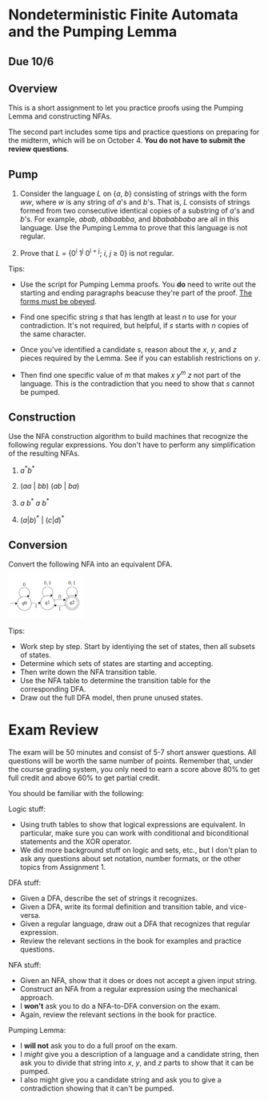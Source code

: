 # Nondeterministic Finite Automata and the Pumping Lemma

## Due 10/6

## Overview

This is a short assignment to let you practice proofs using the Pumping Lemma and constructing NFAs.

The second part includes some tips and practice questions on preparing for the midterm, which will be on October 4. **You do not have to submit the review questions**.


## Pump

1. Consider the language *L* on {*a*, *b*} consisting of strings with the form *ww*, where *w* is any string of *a*'s and *b*'s. That is, *L* consists of strings formed from two consecutive identical copies of a substring of *a*'s and *b*'s. For example, *abab*, *abbaabba*, and *bbababbaba* are all in this language. Use the Pumping Lemma to prove that this language is not regular.

2. Prove that *L* = {0<sup>i</sup> 1<sup>j</sup> 0<sup>i + j</sup>; *i*, *j* ≥ 0} is not regular.

Tips:

- Use the script for Pumping Lemma proofs. You **do** need to write out the starting and ending paragraphs beacuse they're part of the proof. [The forms must be obeyed](https://dune.fandom.com/wiki/Great_Convention).

- Find one specific string *s* that has length at least *n* to use for your contradiction. It's not required, but helpful, if *s* starts with *n* copies of the same character.

- Once you've identified a candidate *s*, reason about the *x*, *y*, and *z* pieces required by the Lemma. See if you can establish restrictions on *y*.

- Then find one specific value of *m* that makes *x* *y*<sup>*m*</sup> *z* not part of the language. This is the contradiction that you need to show that *s* cannot be pumped.


## Construction

Use the NFA construction algorithm to build machines that recognize the following regular expressions. You don't have to perform any simplification of the resulting NFAs.

1. *a*<sup>\*</sup>*b*<sup>\*</sup>

2. (*aa* | *bb*) (*ab* | *ba*)

3. *a* *b*<sup>\*</sup> *a* *b*<sup>\*</sup>

4. (*a*|*b*)<sup>\*</sup> | (*c*|*d*)<sup>\*</sup>


## Conversion

Convert the following NFA into an equivalent DFA.

<img src="nfa.jpg" width="30%" />

Tips:

- Work step by step. Start by identiying the set of states, then all subsets of states.
- Determine which sets of states are starting and accepting.
- Then write down the NFA transition table.
- Use the NFA table to determine the transition table for the corresponding DFA.
- Draw out the full DFA model, then prune unused states.

# Exam Review

The exam will be 50 minutes and consist of 5-7 short answer questions. All questions will be worth the same number of points. Remember that, under the course grading system, you only need to earn a score above 80% to get full credit and above 60% to get partial credit.

You should be familiar with the following:

Logic stuff:

- Using truth tables to show that logical expressions are equivalent. In particular, make sure you can work with conditional and biconditional statements and the XOR operator.
- We did more background stuff on logic and sets, etc., but I don't plan to ask any questions about set notation, number formats, or the other topics from Assignment 1.

DFA stuff:

- Given a DFA, describe the set of strings it recognizes.
- Given a DFA, write its formal definition and transition table, and vice-versa.
- Given a regular language, draw out a DFA that recognizes that regular expression.
- Review the relevant sections in the book for examples and practice questions.

NFA stuff:

- Given an NFA, show that it does or does not accept a given input string.
- Construct an NFA from a regular expression using the mechanical approach.
- I **won't** ask you to do a NFA-to-DFA conversion on the exam.
- Again, review the relevant sections in the book for practice.

Pumping Lemma:

- I **will not**  ask you to do a full proof on the exam.
- I *might* give you a description of a language and a candidate string, then ask you to divide that string into *x*, *y*, and *z* parts to show that it can be pumped.
- I also might give you a candidate string and ask you to give a contradiction showing that it can't be pumped.
